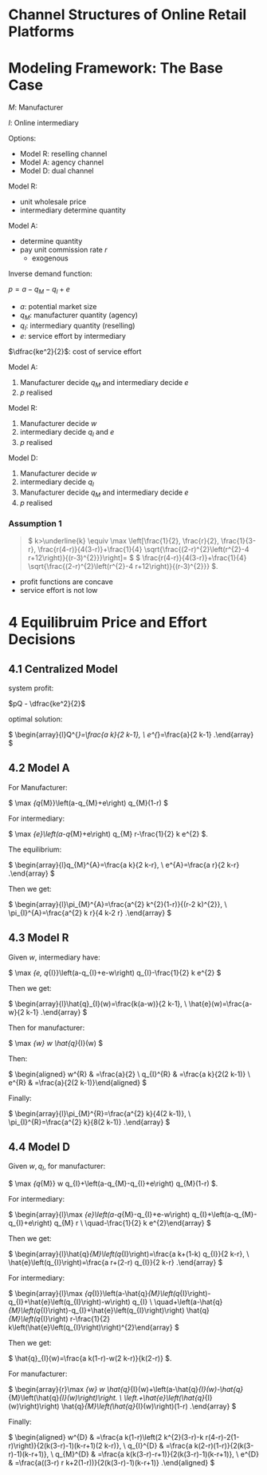 # Channel Structures of Online Retail Platforms

# Modeling Framework: The Base Case 

$M$: Manufacturer

$I$: Online intermediary 

Options:

- Model R: reselling channel 
- Model A: agency channel 
- Model D: dual channel 

Model R:
- unit wholesale price 
- intermediary determine quantity 

Model A:
- determine quantity 
- pay unit commission rate $r$
  - exogenous 

Inverse demand function:

$p = a - q_M- q_I + e$

- $a$: potential market size
- $q_M$: manufacturer quantity (agency)
- $q_I$: intermediary quantity (reselling)
- $e$: service effort by intermediary

$\dfrac{ke^2}{2}$: cost of service effort 

Model A:

1. Manufacturer decide $q_M$ and intermediary decide $e$
2. $p$ realised 

Model R:

1. Manufacturer decide $w$
2. intermediary decide $q_I$ and $e$
3. $p$ realised 

Model D:

1. Manufacturer decide $w$
2. intermediary decide $q_I$
3. Manufacturer decide $q_M$ and intermediary decide $e$
4. $p$ realised 


### Assumption 1

> $ k>\underline{k} \equiv \max \left[\frac{1}{2}, \frac{r}{2}, \frac{1}{3-r}, \frac{r(4-r)}{4(3-r)}+\frac{1}{4} \sqrt{\frac{(2-r)^{2}\left(r^{2}-4 r+12\right)}{(r-3)^{2}}}\right]= $ $ \frac{r(4-r)}{4(3-r)}+\frac{1}{4} \sqrt{\frac{(2-r)^{2}\left(r^{2}-4 r+12\right)}{(r-3)^{2}}} $.

- profit functions are concave 
- service effort is not low 

# 4 Equilibruim Price and Effort Decisions 

## 4.1 Centralized Model 

system profit:

$pQ - \dfrac{ke^2}{2}$

optimal solution:

$ \begin{array}{l}Q^{*}=\frac{a k}{2 k-1}, \\ e^{*}=\frac{a}{2 k-1} .\end{array} $

## 4.2 Model A 

For Manufacturer:

$ \max _{q_{M}}\left(a-q_{M}+e\right) q_{M}(1-r) $

For intermediary:

$ \max _{e}\left(a-q_{M}+e\right) q_{M} r-\frac{1}{2} k e^{2} $.

The equilibrium:

$ \begin{array}{l}q_{M}^{A}=\frac{a k}{2 k-r}, \\ e^{A}=\frac{a r}{2 k-r} .\end{array} $

Then we get:

$ \begin{array}{l}\pi_{M}^{A}=\frac{a^{2} k^{2}(1-r)}{(r-2 k)^{2}}, \\ \pi_{I}^{A}=\frac{a^{2} k r}{4 k-2 r} .\end{array} $

## 4.3 Model R 

Given $w$, intermediary have:

$ \max _{e, q_{I}}\left(a-q_{I}+e-w\right) q_{I}-\frac{1}{2} k e^{2} $

Then we get:

$ \begin{array}{l}\hat{q}_{I}(w)=\frac{k(a-w)}{2 k-1}, \\ \hat{e}(w)=\frac{a-w}{2 k-1} .\end{array} $

Then for manufacturer:

$ \max _{w} w \hat{q}_{I}(w) $

Then:

$ \begin{aligned} w^{R} & =\frac{a}{2} \\ q_{I}^{R} & =\frac{a k}{2(2 k-1)} \\ e^{R} & =\frac{a}{2(2 k-1)}\end{aligned} $

Finally:

$ \begin{array}{l}\pi_{M}^{R}=\frac{a^{2} k}{4(2 k-1)}, \\ \pi_{I}^{R}=\frac{a^{2} k}{8(2 k-1)} .\end{array} $

## 4.4 Model D 

Given $w, q_I$, for manufacturer:

$ \max _{q_{M}} w q_{I}+\left(a-q_{M}-q_{I}+e\right) q_{M}(1-r) $.

For intermediary:

$ \begin{array}{l}\max _{e}\left(a-q_{M}-q_{I}+e-w\right) q_{I}+\left(a-q_{M}-q_{I}+e\right) q_{M} r \\ \quad-\frac{1}{2} k e^{2}\end{array} $

Then we get:

$ \begin{array}{l}\hat{q}_{M}\left(q_{I}\right)=\frac{a k+(1-k) q_{I}}{2 k-r}, \\ \hat{e}\left(q_{I}\right)=\frac{a r+(2-r) q_{I}}{2 k-r} .\end{array} $

For intermediary:

$ \begin{array}{l}\max _{q_{I}}\left(a-\hat{q}_{M}\left(q_{I}\right)-q_{I}+\hat{e}\left(q_{I}\right)-w\right) q_{I} \\ \quad+\left(a-\hat{q}_{M}\left(q_{I}\right)-q_{I}+\hat{e}\left(q_{I}\right)\right) \hat{q}_{M}\left(q_{I}\right) r-\frac{1}{2} k\left(\hat{e}\left(q_{I}\right)\right)^{2}\end{array} $

Then we get:

$ \hat{q}_{I}(w)=\frac{a k(1-r)-w(2 k-r)}{k(2-r)} $.

For manufacturer:

$ \begin{array}{r}\max _{w} w \hat{q}_{I}(w)+\left(a-\hat{q}_{I}(w)-\hat{q}_{M}\left(\hat{q}_{I}(w)\right)\right. \\ \left.+\hat{e}\left(\hat{q}_{I}(w)\right)\right) \hat{q}_{M}\left(\hat{q}_{I}(w)\right)(1-r) .\end{array} $

Finally:

$ \begin{aligned} w^{D} & =\frac{a k(1-r)\left(2 k^{2}(3-r)-k r(4-r)-2(1-r)\right)}{2(k(3-r)-1)(k-r+1)(2 k-r)}, \\ q_{I}^{D} & =\frac{a k(2-r)(1-r)}{2(k(3-r)-1)(k-r+1)}, \\ q_{M}^{D} & =\frac{a k(k(3-r)-r+1)}{2(k(3-r)-1)(k-r+1)}, \\ e^{D} & =\frac{a((3-r) r k+2(1-r))}{2(k(3-r)-1)(k-r+1)} .\end{aligned} $








